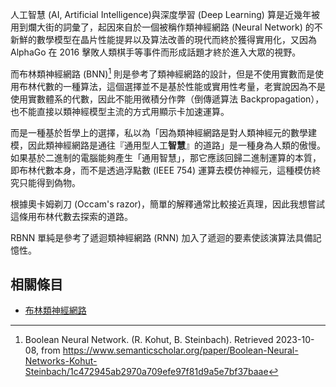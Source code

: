 人工智慧 (AI, Artificial Intelligence)與深度學習 (Deep Learning) 算是近幾年被用到爛大街的詞彙了，起因來自於一個被稱作類神經網路 (Neural Network) 的不新鮮的數學模型在晶片性能提昇以及算法改善的現代而終於獲得實用化，又因為 AlphaGo 在 2016 擊敗人類棋手等事件而形成話題才終於進入大眾的視野。

而布林類神經網路 (BNN)[^bnn] 則是參考了類神經網路的設計，但是不使用實數而是使用布林代數的一種算法，這個選擇並不是基於性能或實用性考量，老實說因為不是使用實數體系的代數，因此不能用微積分作弊（倒傳遞算法 Backpropagation），也不能直接以類神經模型主流的方式用顯示卡加速運算。

而是一種基於哲學上的選擇，私以為「因為類神經網路是對人類神經元的數學建模，因此類神經網路是通往『通用型人工**智慧**』的道路」是一種身為人類的傲慢。如果基於二進制的電腦能夠產生「通用智慧」，那它應該回歸二進制運算的本質，即布林代數本身，而不是透過浮點數 (IEEE 754) 運算去模仿神經元，這種模仿終究只能得到偽物。

根據奧卡姆剃刀 (Occam's razor)，簡單的解釋通常比較接近真理，因此我想嘗試這條用布林代數去探索的道路。

RBNN 單純是參考了遞迴類神經網路 (RNN) 加入了遞迴的要素使該演算法具備記憶性。

## 相關條目

- [布林類神經網路](#布林類神經網路)

[^bnn]: Boolean Neural Network. (R. Kohut, B. Steinbach). Retrieved 2023-10-08, from https://www.semanticscholar.org/paper/Boolean-Neural-Networks-Kohut-Steinbach/1c472945ab2970a709efe97f81d9a5e7bf37baae
